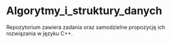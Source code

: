 # Algorytmy_i_struktury_danych
Repozytorium zawiera zadania oraz samodzielne propozycję ich rozwiązania w języku C++.